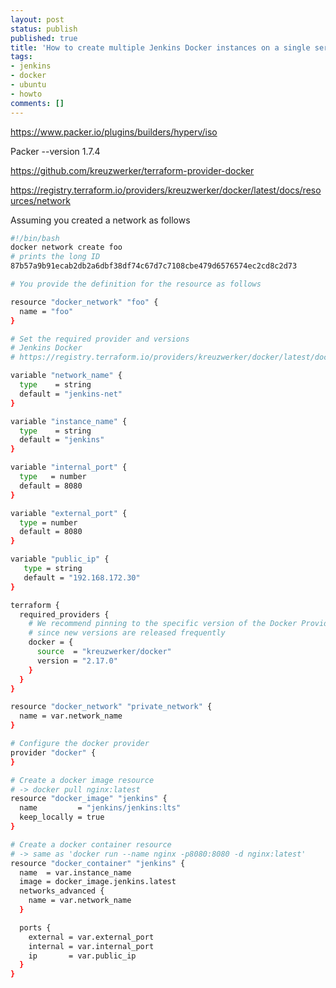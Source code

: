 ```yaml
---
layout: post
status: publish
published: true
title: 'How to create multiple Jenkins Docker instances on a single server'
tags: 
- jenkins
- docker
- ubuntu
- howto
comments: []
---
```



https://www.packer.io/plugins/builders/hyperv/iso

Packer --version 1.7.4

https://github.com/kreuzwerker/terraform-provider-docker

https://registry.terraform.io/providers/kreuzwerker/docker/latest/docs/resources/network

Assuming you created a network as follows

```bash
#!/bin/bash
docker network create foo
# prints the long ID
87b57a9b91ecab2db2a6dbf38df74c67d7c7108cbe479d6576574ec2cd8c2d73
```

```bash
# You provide the definition for the resource as follows

resource "docker_network" "foo" {
  name = "foo"
}
```

```bash
# Set the required provider and versions
# Jenkins Docker
# https://registry.terraform.io/providers/kreuzwerker/docker/latest/docs/reso$urces/network

variable "network_name" {
  type    = string
  default = "jenkins-net"
}

variable "instance_name" {
  type    = string
  default = "jenkins"
}

variable "internal_port" {
  type   = number
  default = 8080
}

variable "external_port" {
  type = number
  default = 8080
}

variable "public_ip" {
   type = string
   default = "192.168.172.30"
}

terraform {
  required_providers {
    # We recommend pinning to the specific version of the Docker Provider you're using
    # since new versions are released frequently
    docker = {
      source  = "kreuzwerker/docker"
      version = "2.17.0"
    }
  }
}

resource "docker_network" "private_network" {
  name = var.network_name
}

# Configure the docker provider
provider "docker" {
}

# Create a docker image resource
# -> docker pull nginx:latest
resource "docker_image" "jenkins" {
  name         = "jenkins/jenkins:lts"
  keep_locally = true
}

# Create a docker container resource
# -> same as 'docker run --name nginx -p8080:8080 -d nginx:latest'
resource "docker_container" "jenkins" {
  name  = var.instance_name
  image = docker_image.jenkins.latest
  networks_advanced {
    name = var.network_name
  }

  ports {
    external = var.external_port
    internal = var.internal_port
    ip       = var.public_ip
  }
}
```